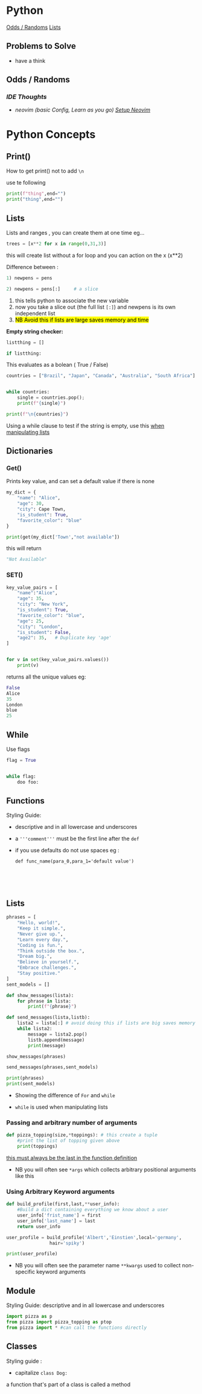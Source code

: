 # Python

[Odds / Randoms](#odds_//_randoms)
[Lists](#lists) 

## Problems to Solve

* have a think

## Odds / Randoms

### *IDE Thoughts*

- *neovim (basic Config, Learn as you go) [Setup Neovim](https://mattermost.com/blog/how-to-install-and-set-up-neovim-for-code-editing/)*

# Python Concepts

## Print()

How to get print() not to add `\n`

use te following

```python
print(f"thing",end="")
print("thing",end="")
```

## Lists

Lists and ranges , you can create them at one time
eg...

```python
trees = [x**2 for x in range(0,31,3)]
```

this will create list without a for loop and you can action on the x (x\*\*2)

Difference between :

```python
1) newpens = pens

2) newpens = pens[:]     # a slice
```

1. this tells python to associate the new variable
2. now you take a slice out (the full list `[:]`) and newpens is its own independent list
3. <mark>NB Avoid this if lists are large saves memory and time</mark>

**Empty string checker:**

```python
listthing = []

if listthing:
```

This evaluates as a bolean ( True / False)

```python
countries = ["Brazil", "Japan", "Canada", "Australia", "South Africa"]


while countries:
    single = countries.pop();
    print(f"{single}")

print(f"\n{countries}")
```

Using a while clause to test if the string is empty, use this <u>when manipulating lists</u>

## Dictionaries

### Get()

Prints key value, and can set a default value if there is none

```python
my_dict = {
    "name": "Alice",
    "age": 30,
    "city": Cape Town,
    "is_student": True,
    "favorite_color": "blue"
}

print(get(my_dict['Town',"not available"])
```

this will return

```python
"Not Available"
```

### SET()

```python
key_value_pairs = [
    "name":"Alice",
    "age": 35,
    "city": "New York",
    "is_student": True,
    "favorite_color": "blue",
    "age": 25,
    "city": "London",
    "is_student": False,
    "age2": 35,   # Duplicate key 'age'
]


for v in set(key_value_pairs.values())
    print(v)
```

returns all the unique values eg:

```python
False
Alice
35
London
blue
25
```

## While

Use flags

```python
flag = True


while flag:
    doo foo:
```



## Functions

Styling Guide:     

* descriptive and in all lowercase and underscores

* a `'''comment'''` must be the first line after the `def`

* if you use defaults do not use spaces eg :
  
  `def func_name(para_0,para_1='default value')`

                              

                        

## Lists

```python
phrases = [
    "Hello, world!",
    "Keep it simple.",
    "Never give up.",
    "Learn every day.",
    "Coding is fun.",
    "Think outside the box.",
    "Dream big.",
    "Believe in yourself.",
    "Embrace challenges.",
    "Stay positive."
]
sent_models = []

def show_messages(lista):
    for phrase in lista:
        print(f"{phrase}")

def send_messages(lista,listb):
    lista2 = lista[:] # avoid doing this if lists are big saves memory and speed
    while lista2:
        message = lista2.pop()
        listb.append(message)
        print(message)

show_messages(phrases)

send_messages(phrases,sent_models)

print(phrases)
print(sent_models)

```

* Showing the difference of `For` and `while`

* `while` is used when manipulating lists 



### Passing and arbitrary number of arguments



```py
def pizza_topping(size,*toppings): # this create a tuple
    #print the list of topping given above
    print(toppings)
```

<u>this must always be the last in the function definition</u>



* NB you will often see `*args` which collects arbitrary positional arguments like this



### Using Arbitrary Keyword arguments



```py
def build_profile(first,last,**user_info):
    #Build a dict containing everything we know about a user
    user_info['frist_name'] = first
    user_info['last_name'] = last
    return user_info

user_profile = build_profile('Albert','Einstien',local='germany',
                hair='spiky')

print(user_profile)
```

* NB you will often see the parameter name `**kwargs` used to collect non-specific keyword arguments





## Module

Styling Guide: descriptive and in all lowercase and underscores

```py
import pizza as p
from pizza import pizza_topping as ptop
from pizza import * #can call the functions directly
```



## Classes

Styling guide :

* capitalize `class Dog:`

a function that's part of a class is called a method
